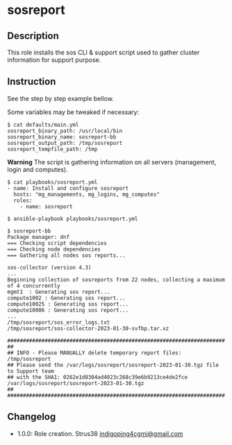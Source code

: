 # sosreport

## Description

This role installs the sos CLI & support script used to gather cluster information for support purpose.

## Instruction

See the step by step example bellow.

Some variables may be tweaked if necessary:

```
$ cat defaults/main.yml
sosreport_binary_path: /usr/local/bin
sosreport_binary_name: sosreport-bb
sosreport_output_path: /tmp/sosreport
sosreport_tempfile_path: /tmp
```

**Warning** The script is gathering information on all servers (management, login and computes).

```
$ cat playbooks/sosreport.yml
- name: Install and configure sosreport
  hosts: "mg_managements, mg_logins, mg_computes"
  roles:
    - name: sosreport

$ ansible-playbook playbooks/sosreport.yml

$ sosreport-bb
Package manager: dnf
=== Checking script dependencies
=== Checking node dependencies
=== Gathering all nodes sos reports...

sos-collector (version 4.3)
...
Beginning collection of sosreports from 22 nodes, collecting a maximum of 4 concurrently
mgmt1  : Generating sos report...
compute1002 : Generating sos report...
compute10025 : Generating sos report...
compute10006 : Generating sos report...
...
/tmp/sosreport/sos_error_logs.txt
/tmp/sosreport/sos-collector-2023-01-30-svfbp.tar.xz

######################################################################
##
## INFO - Please MANUALLY delete temporary report files: /tmp/sosreport
## Please send the /var/logs/sosreport/sosreport-2023-01-30.tgz file to Support team
## with the SHA1: 0262e1d8304ad4023c268c39e6b9213ce4de2fce  /var/logs/sosreport/sosreport-2023-01-30.tgz
##
######################################################################
```

## Changelog

* 1.0.0: Role creation. Strus38 <indigoping4cgmi@gmail.com>
